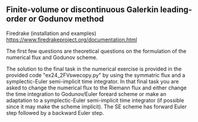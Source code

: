 ## Finite-volume or discontinuous Galerkin leading-order or Godunov method

Firedrake (installation and examples)
https://www.firedrakeproject.org/documentation.html

The first few questions are theoretical questions on the formulation of the numerical flux and Godunov scheme.

The solution to the final task in the numerical exercise is provided in the provided code "ex24_2FVswecopy.py" by using the symmatric flux and a symplectic-Euler semi-implicit time integrator. In that final task you are asked to change the numerical flux to the Riemann flux and either change the time integration to Godunov/Euler foreard scheme or make an adaptation to a symplectic-Euler semi-implicit time integrator (if possible since it may make the scheme implicit). The SE scheme has forward Euler step followed by a backward Euler step.
